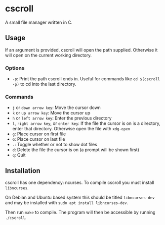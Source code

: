 # cscroll

A small file manager written in C.


## Usage

If an argument is provided, cscroll will open the path supplied. Otherwise it will open on the current working directory.

### Options

* `-p`: Print the path cscroll ends in. Useful for commands like `cd $(cscroll -p)` to cd into the last directory.

### Commands

* `j` or `down arrow key`: Move the cursor down
* `k` or `up arrow key`: Move the cursor up
* `h` or `left arrow key`: Enter the previous directory
* `l`, `right arrow key`, or `enter key`: If the file the cursor is on is a directory, enter that directory. Otherwise open the file with `xdg-open`
* `g`: Place cursor on first file
* `G`: Place cursor on last file
* `.`: Toggle whether or not to show dot files
* `d`: Delete the file the cursor is on (a prompt will be shown first)
* `q`: Quit


## Installation

cscroll has one dependency: ncurses. To compile cscroll you must install `libncurses`.

On Debian and Ubuntu based system this should be titled `libncurses-dev` and may be installed with `sudo apt install libncurses-dev`.

Then run `make` to compile. The program will then be accessible by running `./cscroll`.

